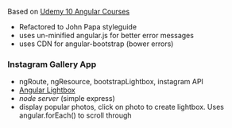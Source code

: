 Based on [Udemy 10 Angular Courses](https://www.udemy.com/learn-angularjs-development/#/)

- Refactored to John Papa styleguide
- uses un-minified angular.js for better error messages
- uses CDN for angular-bootstrap  (bower errors)
<script src="https://angular-ui.github.io/bootstrap/ui-bootstrap-tpls-0.10.0.js"></script>

### Instagram Gallery App
- ngRoute, ngResource, bootstrapLightbox, instagram API
- [Angular Lightbox](https://github.com/compact/angular-bootstrap-lightbox)
- *node server*    (simple express)
- display popular photos, click on photo to create lightbox.  Uses angular.forEach() to scroll through